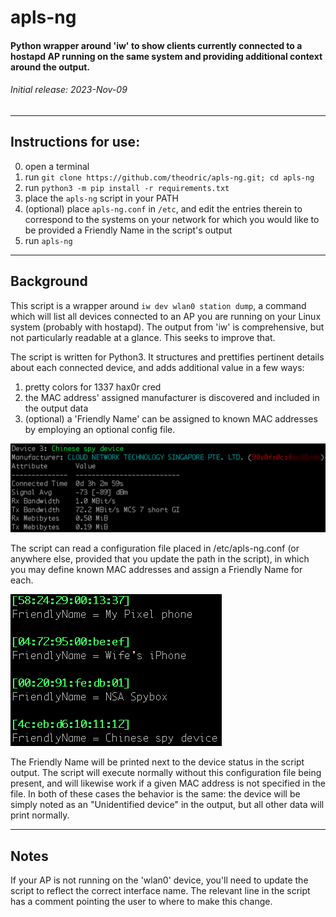 # apls-ng

#### Python wrapper around 'iw' to show clients currently connected to a hostapd AP running on the same system and providing additional context around the output.

###### Initial release: 2023-Nov-09
-------
## Instructions for use:

0. open a terminal
1. run ```git clone https://github.com/theodric/apls-ng.git; cd apls-ng```
2. run ```python3 -m pip install -r requirements.txt```
3. place the ```apls-ng``` script in your PATH
4. (optional) place ```apls-ng.conf``` in ```/etc```, and edit the entries therein to correspond to the systems on your network for which you would like to be provided a Friendly Name in the script's output
5. run ```apls-ng```
-------
## Background
This script is a wrapper around ```iw dev wlan0 station dump```, a command which will list all devices connected to an AP you are running on your Linux system (probably with hostapd). The output from 'iw' is comprehensive, but not particularly readable at a glance. This seeks to improve that.

The script is written for Python3. It structures and prettifies pertinent details about each connected device, and adds additional value in a few ways:
1. pretty colors for 1337 hax0r cred
2. the MAC address' assigned manufacturer is discovered and included in the output data
3. (optional) a 'Friendly Name' can be assigned to known MAC addresses by employing an optional config file.

![example of output](screenshots/apls-ng-ss.png)

The script can read a configuration file placed in /etc/apls-ng.conf (or anywhere else, provided that you update the path in the script), in which you may define known MAC addresses and assign a Friendly Name for each.

![example of output](screenshots/apls-ng-conf-ss.png)

The Friendly Name will be printed next to the device status in the script output. The script will execute normally without this configuration file being present, and will likewise work if a given MAC address is not specified in the file. In both of these cases the behavior is the same: the device will be simply noted as an "Unidentified device" in the output, but all other data will print normally.

-------
## Notes
If your AP is not running on the 'wlan0' device, you'll need to update the script to reflect the correct interface name. The relevant line in the script has a comment pointing the user to where to make this change.

